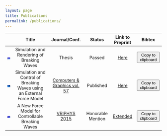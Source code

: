 ```yaml
---
layout: page
title: Publications
permalink: /publications/
---
```


<script type="text/javascript">

var ref_thesis = `
@phdthesis{phdthesis, \r\n
	author = "Brousset, Mathias", \r\n
	title  = "Simulation et rendu de vagues d\\'eferlantes", \r\n
	school = "Universit\\'e de Poitiers", \r\n
	year   = "2017" \r\n
	}
`;

var ref_cg = `
@article{Brousset16, \r\n
	title   = "Simulation and control of breaking waves using an external force model", \r\n
	author  = "Brousset, Mathias and Darles, Emmanuelle and Meneveaux, Daniel and Poulin, Pierre and Crespin, Benoît", \r\n
	journal = "Computers & Graphics", \r\n
	volume  = "57", \r\n
	pages   = "102 - 111", \r\n
	year    = "2016", \r\n
	issn    = "0097-8493", \r\n
	}
`;

var ref_vp = `
	@inproceedings {Brousset15, \r\n
	title = {{A New Force Model for Controllable Breaking Waves}}, \r\n
	author = {Brousset, Mathias and Darles, Emmanuelle and Meneveaux, Daniel and Poulin, Pierre and Crespin, Benoît}, \r\n
	booktitle = {Workshop on Virtual Reality Interaction and Physical Simulation}, \r\n
	editor = {Fabrice Jaillet and Florence Zara and Gabriel Zachmann}, \r\n
	year = {2015}, \r\n
	publisher = {The Eurographics Association}, \r\n
	ISBN = {978-3-905674-98-9}, \r\n
	DOI = {10.2312/vriphys.20151334} \r\n
}
`;

function copyClipboard(article)
{
	var selected = "";
	switch(article)
	{
	case "thesis":
		selected = ref_thesis;
		break;
	case "cg":
		selected = ref_cg;
		break;
	case "vp":
		selected = ref_vp;
		break;
	}

	var input = $('<textarea>');
	$("body").append(input);
	var strcopy = input.val(selected).select();

	document.execCommand('copy');
	input.remove();
}

$(document).ready(function() {

	$("#toggle_thesis").click(function(){
		copyClipboard("thesis");
		$("#toggle_thesis").effect("shake");
	});

	$("#toggle_cg").click(function(){
		copyClipboard("cg");
		$("#toggle_cg").effect("shake");
	});

	$("#toggle_vp").click(function(){
		copyClipboard("vp");
		$("#toggle_vp").effect("shake");
	});

});






</script>

|                                                 | Title                                                                  | Journal/Conf.                                                                                      | Status            | Link to Preprint                                                                               | Bibtex                                                  |
| :---------------------------------------------: | :--------------------------------------------------------------------: | :----------------------------------------------------------------------------------------:         | :---------------: | :--------------:                                                                               | :--------------:                                        |
| ![teaser vriphys](/images/teaser_vriphys15.png) | Simulation and Rendering of Breaking Waves                             | Thesis                                                                                             | Passed            | [Here](https://github.com/Mathiasb17/mathiasb17.github.io/raw/master/files/BROUSSET_THESE.pdf) | <button id = "toggle_thesis">Copy to clipboard</button> |
| ![teaser cg](/images/teaser_cg16.png)           | Simulation and Control of Breaking Waves using an External Force Model | [Computers & Graphics vol. 57](http://www.sciencedirect.com/science/article/pii/S0097849316300164) | Published         | [Here](/files/CG_2015_soliton_extended.pdf)                                                    | <button id = "toggle_cg">Copy to clipboard</button>     |
| ![teaser vriphys](/images/teaser_vriphys15.png) | A New Force Model for Controllable Breaking Waves                      | [VRIPHYS 2015](http://vriphys2015.sciencesconf.org/)                                               | Honorable Mention | [Extended](/files/CG_2015_soliton_extended.pdf)                                                | <button id = "toggle_vp">Copy to clipboard</button>     |

